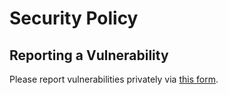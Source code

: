 # Security Policy

## Reporting a Vulnerability

Please report vulnerabilities privately via [this form](https://github.com/secureblue/secureblue/security/advisories/new).
